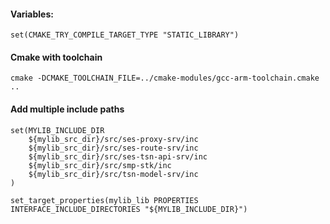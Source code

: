 #### Variables:
`set(CMAKE_TRY_COMPILE_TARGET_TYPE "STATIC_LIBRARY")`  
#### Cmake with toolchain
`cmake -DCMAKE_TOOLCHAIN_FILE=../cmake-modules/gcc-arm-toolchain.cmake ..`  
#### Add multiple include paths
```
set(MYLIB_INCLUDE_DIR
    ${mylib_src_dir}/src/ses-proxy-srv/inc
    ${mylib_src_dir}/src/ses-route-srv/inc
    ${mylib_src_dir}/src/ses-tsn-api-srv/inc
    ${mylib_src_dir}/src/smp-stk/inc
    ${mylib_src_dir}/src/tsn-model-srv/inc
)

set_target_properties(mylib_lib PROPERTIES INTERFACE_INCLUDE_DIRECTORIES "${MYLIB_INCLUDE_DIR}")
```

